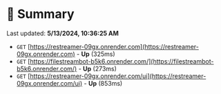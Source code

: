 # 📖 Summary
Last updated: **5/13/2024, 10:36:25 AM**

- `GET` [https://restreamer-09gx.onrender.com](https://restreamer-09gx.onrender.com) - **Up** (325ms)
- `GET` [https://filestreambot-b5k6.onrender.com/](https://filestreambot-b5k6.onrender.com/) - **Up** (273ms)
- `GET` [https://restreamer-09gx.onrender.com/ui](https://restreamer-09gx.onrender.com/ui) - **Up** (853ms)
